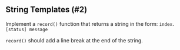 ## String Templates (#2)

Implement a `record()` function that returns a string in the form:
```index. [status] message```

`record()` should add a line break at the end of the string.
